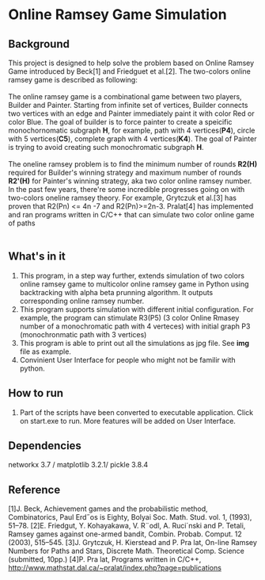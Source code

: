 # Online Ramsey Game Simulation</br>
## Background</br>
This project is designed to help solve the problem based on Online Ramsey Game introduced by Beck[1] and Friedguet et al.[2]. The two-colors online ramsey game is described as following: </br></br>
The online ramsey game is a combinational game between two players, Builder and Painter. Starting from infinite set of vertices, Builder connects two vertices with an edge and Painter immediately paint it with color Red or color Blue. The goal of builder is to force painter to create a speicific monochornomatic subgraph **H**, for example, path with 4 vertices(**P4**), circle with 5 vertices(**C5**), complete graph with 4 vertices(**K4**). The goal of Painter is trying to avoid creating such monochromatic subgraph **H**.</br></br>
The oneline ramsey problem is to find the minimum number of rounds **R2(H)** required for Builder's winning strategy and maximum number of rounds **R2'(H)** for Painter's winning strategy, aka two color online ramsey number. In the past few years, there're some incredible progresses going on with two-colors oneline ramsey theory. For example, Grytczuk et al.[3] has proven that R2(Pn) <= 4n -7 and R2(Pn)>=2n-3. Pralat[4] has implemented and ran programs written in C/C++ that can simulate two color online game of paths</br></br>
## What's in it
1. This program, in a step way further, extends simulation of two colors online ramsey game to multicolor online ramsey game in Python using backtracking with alpha beta prunning algorithm. It outputs corresponding online ramsey number.</br>
2. This program supports simulation with different initial configuration. For example, the program can stimulate R3(P5) (3 color Online Rmasey number of a monochromatic path with 4 verteces) with initial graph P3 (monochronmatic path with 3 vertices)</b4>
3. This program is able to print out all the simulations as jpg file. See **img** file as example. 
3. Convinient User Interface for people who might not be familir with python. 
## How to run
1. Part of the scripts have been converted to executable application. Click on start.exe to run. More features will be added on User Interface.
## Dependencies
networkx 3.7 / matplotlib 3.2.1/ pickle 3.8.4 
## Reference
[1]J. Beck, Achievement games and the probabilistic method, Combinatorics, Paul Erd˝os is Eighty, Bolyai Soc. Math. Stud. vol. 1, (1993), 51–78.
[2]E. Friedgut, Y. Kohayakawa, V. R¨odl, A. Ruci´nski and P. Tetali, Ramsey games against one-armed bandit, Combin. Probab. Comput. 12 (2003), 515–545.
[3]J. Grytczuk, H. Kierstead and P. Pra lat, On-line Ramsey Numbers for Paths and Stars, Discrete Math. Theoretical Comp. Science (submitted, 10pp.)
[4]P. Pra lat, Programs written in C/C++, http://www.mathstat.dal.ca/~pralat/index.php?page=publications
